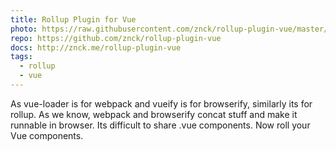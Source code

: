```yaml
---
title: Rollup Plugin for Vue
photo: https://raw.githubusercontent.com/znck/rollup-plugin-vue/master/cover.png
repo: https://github.com/znck/rollup-plugin-vue
docs: http://znck.me/rollup-plugin-vue
tags:
  - rollup
  - vue
---
```


As vue-loader is for webpack and vueify is for browserify, similarly its for rollup. As we know, webpack and browserify concat stuff and make it runnable in browser. Its difficult to share .vue components. Now roll your Vue components.
